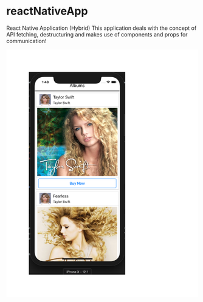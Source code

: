 # reactNativeApp
React Native Application (Hybrid)
This application deals with the concept of API fetching, destructuring and makes use of components and props for communication!
<div align="center">
    <img src="https://github.com/Aashutosh2409/reactNativeApp/blob/master/images/Document1.pdf" width="733px"  </img>
</div>
